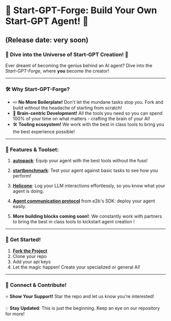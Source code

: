 # 🚀 **Start-GPT-Forge**: Build Your Own Start-GPT Agent! 🧠 
## (Release date: very soon)


### 🌌 Dive into the Universe of Start-GPT Creation! 🌌

Ever dreamt of becoming the genius behind an AI agent? Dive into the *Start-GPT-Forge*, where **you** become the creator!

---

### 🛠️ **Why Start-GPT-Forge?**
- 💤 **No More Boilerplate!** Don't let the mundane tasks stop you. Fork and build without the headache of starting from scratch!
- 🧠 **Brain-centric Development!** All the tools you need so you can spend 100% of your time on what matters - crafting the brain of your AI!
- 🛠️ **Tooling ecosystem!** We work with the best in class tools to bring you the best experience possible!
---

### 🎁 **Features & Toolset**:

1. **[autopack](https://github.com/AutoPackAI/autopack)**: Equip your agent with the best tools without the fuss!
   
2. **[startbenchmark](https://github.com/AutoPackAI/Start-GPT-Benchmarks)**: Test your agent against basic tasks to see how you perform!
   
3. **[Helicone](https://www.helicone.ai/)**: Log your LLM interactions effortlessly, so you know what your agent is doing.
   
4. **[Agent communication protocol](https://github.com/e2b-dev/sdk)** from e2b's SDK: deploy your agent easily.
   
5. **More building blocks coming soon!**: We constantly work with partners to bring the best in class tools to kickstart agent creation !

---

### 🚀 **Get Started!**

1. **[Fork the Project](https://github.com/KhulnaSoft/Start-GPT-Forge)**
2. Clone your repo
3. Add your api keys
4. Let the magic happen! Create your specialized or general AI!

---

### 🔗 **Connect & Contribute!**

⭐ **Show Your Support!** Star the repo and let us know you're interested!

💡 **Stay Updated**: This is just the beginning. Keep an eye on our repository for more!

